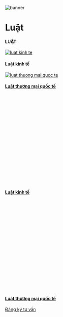 ![banner](https://daihoc.fpt.edu.vn/wp-content/uploads/2025/01/header-2024-png.avif)

# Luật

#### LUẬT

[![luat kinh te](https://daihoc.fpt.edu.vn/wp-content/uploads/2024/12/luat-kinh-te-1.webp)](https://daihoc.fpt.edu.vn/nganh-hoc/luat/luat-kinh-te/)

#### [Luật kinh tế](https://daihoc.fpt.edu.vn/nganh-hoc/luat/luat-kinh-te/)

[![luat thuong mai quoc te](https://daihoc.fpt.edu.vn/wp-content/uploads/2024/12/luat-thuong-mai-quoc-te.webp)](https://daihoc.fpt.edu.vn/nganh-hoc/luat/luat-thuong-mai-quoc-te/)

#### [Luật thương mại quốc tế](https://daihoc.fpt.edu.vn/nganh-hoc/luat/luat-thuong-mai-quoc-te/)

[![luat kinh te](data:image/svg+xml,%3Csvg%20xmlns='http://www.w3.org/2000/svg'%20viewBox='0%200%201792%201024'%3E%3C/svg%3E)](https://daihoc.fpt.edu.vn/nganh-hoc/luat/luat-kinh-te/)

#### [Luật kinh tế](https://daihoc.fpt.edu.vn/nganh-hoc/luat/luat-kinh-te/)

[![luat thuong mai quoc te](data:image/svg+xml,%3Csvg%20xmlns='http://www.w3.org/2000/svg'%20viewBox='0%200%201792%201024'%3E%3C/svg%3E)](https://daihoc.fpt.edu.vn/nganh-hoc/luat/luat-thuong-mai-quoc-te/)

#### [Luật thương mại quốc tế](https://daihoc.fpt.edu.vn/nganh-hoc/luat/luat-thuong-mai-quoc-te/)

[Đăng ký tư vấn](https://daihoc.fpt.edu.vn/dang-ky-truc-tuyen/)